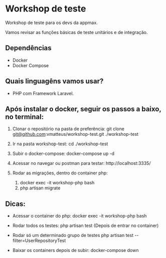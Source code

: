 
# Workshop de teste

Workshop de teste para os devs da appmax.

Vamos revisar as funções básicas de teste unitários e de integração.

## Dependências

- Docker 
- Docker Compose

## Quais linguagêns vamos usar?

- PHP com Framework Laravel. 

## Após instalar o docker, seguir os passos a baixo, no terminal:

1) Clonar o repositório na pasta de preferência: git clone git@github.com:vmatteus/workshop-test.git ./workshop-test

2) Ir na pasta workshop-test: cd ./workshop-test

3) Subir o docker-compose: docker-compose up -d 

4) Acessar no navegar ou postman para testar: http://localhost:3335/

5) Rodar as migrações, dentro do container php:
    1) docker exec -it workshop-php bash
    2) php artisan migrate
    

## Dicas:

- Acessar o container do php: docker exec -it workshop-php bash

- Rodar todos os testes: php artisan test (Depois de entrar no container)

- Rodar só um determinado grupo de testes php artisan test --filter=UserRepositoryTest

- Baixar os containers depois de subir: docker-compose down
